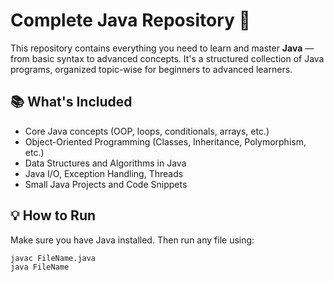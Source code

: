 # Complete Java Repository 🚀

This repository contains everything you need to learn and master **Java** — from basic syntax to advanced concepts. It's a structured collection of Java programs, organized topic-wise for beginners to advanced learners.

## 📚 What's Included
- Core Java concepts (OOP, loops, conditionals, arrays, etc.)
- Object-Oriented Programming (Classes, Inheritance, Polymorphism, etc.)
- Data Structures and Algorithms in Java
- Java I/O, Exception Handling, Threads
- Small Java Projects and Code Snippets

## 💡 How to Run
Make sure you have Java installed. Then run any file using:

```bash
javac FileName.java
java FileName
